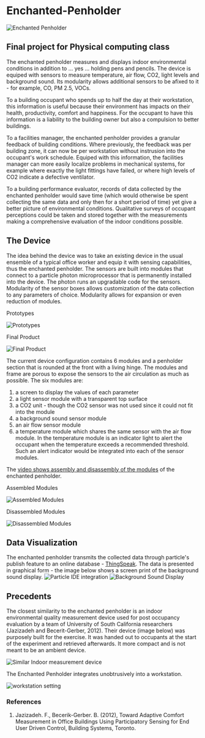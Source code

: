 # Enchanted-Penholder
![Enchanted Penholder](https://github.com/jkatungy/Enchanted-Penholder/blob/master/EnchantedPenholderOn.JPG?raw=true)
## Final project for Physical computing class
The enchanted penholder measures and displays indoor environmental conditions in addition to ... yes ... holding pens and pencils. The device is equiped with sensors to measure temperature, air flow, CO2, light levels and background sound. Its modularity allows additional sensors to be afixed to it - for example, CO, PM 2.5, VOCs. 

To a building occupant who spends up to half the day at their workstation, this information is useful because their environment has impacts on their health, productivity, comfort and happiness. For the occupant to have this information is a liability to the building owner but also a compulsion to better buildings.

To a facilities manager, the enchanted penholder provides a granular feedback of building conditions. Where previously, the feedback was per building zone, it can now be per workstation without instrusion into the occupant's work schedule. Equiped with this information, the facilities manager can more easily localize problems in mechanical systems, for example where exactly the light fittings have failed, or where high levels of CO2 indicate a defective ventilator.

To a building performance evaluator, records of data collected by the enchanted penholder would save time (which would otherwise be spent collecting the same data and only then for a short period of time) yet give a better picture of environmental conditions. Qualitative surveys of occupant perceptions could be taken and stored together with the measurements making a comprehensive evaluation of the indoor conditions possible.

## The Device
The idea behind the device was to take an existing device in the usual ensemble of a typical office worker and equip it with sensing capabilities, thus the enchanted penholder. The sensors are built into modules that connect to a particle photon microprocessor that is permanently installed into the device. The photon runs an upgradable code for the sensors. Modularity of the sensor boxes allows customization of the data collection to any parameters of choice. Modularity allows for expansion or even reduction of modules.

Prototypes

![Prototypes](https://github.com/jkatungy/Enchanted-Penholder/blob/master/Prototypes.JPG?raw=true)

Final Product

![Final Product](https://github.com/jkatungy/Enchanted-Penholder/blob/master/EnchantedPenholder.JPG?raw=true)

The current device configuration contains 6 modules and a penholder section that is rounded at the front with a living hinge. The modules and frame are porous to expose the sensors to the air circulation as much as possible. The six modules are:
1. a screen to display the values of each parameter
2. a light sensor module with a transparent top surface
3. a CO2 unit - though the CO2 sensor was not used since it could not fit into the module
4. a background sound sensor module
5. an air flow sensor module
6. a temperature module which shares the same sensor with the air flow module. In the temperature module is an indicator light to alert the occupant when the temperature exceeds a recommended threshold. Such an alert indicator would be integrated into each of the sensor modules.

The [video shows assembly and disassembly of the modules](https://youtu.be/jMIEHv8Mej4) of the enchanted penholder.

Assembled Modules

![Assembled Modules](https://github.com/jkatungy/Enchanted-Penholder/blob/master/EnchantedPenholderAssembled.JPG?raw=true)

Disassembled Modules

![Disassembled Modules](https://github.com/jkatungy/Enchanted-Penholder/blob/master/EnchantedPenholder_disassembled.JPG?raw=true)

## Data Visualization
The enchanted penholder transmits the collected data through particle's publish feature to an online database - [ThingSpeak](https://thingspeak.com/). The data is presented in graphical form - the image below shows a screen print of the background sound display.
![Particle IDE integration](https://github.com/jkatungy/Enchanted-Penholder/blob/master/particle_io_console.JPG?raw=true)
![Background Sound Display](https://github.com/jkatungy/Enchanted-Penholder/blob/master/SoundChart.JPG?raw=true)

## Precedents
The closest similarity to the enchanted penholder is an indoor environmental quality measurement device used for post occupancy evaluation by a team of University of South California researchers (Jazizadeh and Becerit-Gerber, 2012). Their device (image below) was purposely built for the exercise. It was handed out to occupants at the start of the experiment and retrieved afterwards. It more compact and is not meant to be an ambient device.

![Similar Indoor measurement device](https://github.com/jkatungy/Enchanted-Penholder/blob/master/Precedent.JPG?raw=true)

The Enchanted Penholder integrates unobtrusively into a workstation.

![workstation setting](https://github.com/jkatungy/Enchanted-Penholder/blob/master/EnchantedPenholder_Workstation.JPG?raw=true)


### References
1. Jazizadeh. F., Becerik-Gerber. B. (2012), Toward Adaptive Comfort Measurement in Office Buildings Using Participatory Sensing for End User Driven Control, Building Systems, Toronto.
